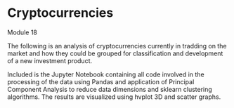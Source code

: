 # Cryptocurrencies
Module 18

The following is an analysis of cryptocurrencies currently in tradding on the market and how they could be grouped for classification and development of a new investment product.

Included is the Jupyter Notebook containing all code involved in the processing of the data using Pandas and application of Principal Component Analysis to reduce data dimensions and sklearn clustering algorithms. The results are visualized using hvplot 3D and scatter graphs.